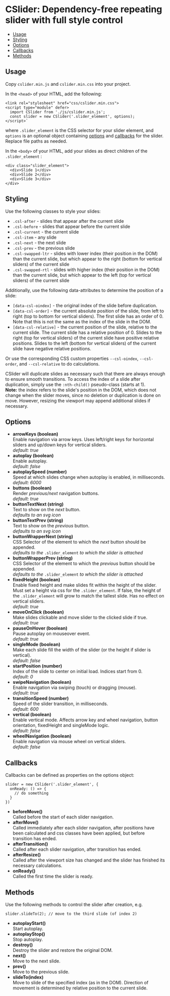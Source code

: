 # CSlider: Dependency-free repeating slider with full style control

- [Usage](#usage)
- [Styling](#styling)
- [Options](#options)
- [Callbacks](#callbacks)
- [Methods](#methods)

## Usage

Copy `cslider.min.js` and `cslider.min.css` into your project.

In the `<head>` of your HTML, add the following:

	<link rel="stylesheet" href="css/cslider.min.css">
	<script type="module" defer>
	  import CSlider from './js/cslider.min.js';
	  const slider = new CSlider('.slider_element', options);
	</script>`

where `.slider_element` is the CSS selector for your slider element, and `options` is an optional object containing [options](#options) and [callbacks](#callbacks) for the slider. Replace file paths as needed.  
  
In the `<body>` of your HTML, add your slides as direct children of the `.slider_element` :

	<div class="slider_element">
	  <div>Slide 1</div>
	  <div>Slide 2</div>
	  <div>Slide 3</div>
	</div>

## Styling

Use the following classes to style your slides:

-	`.csl-after` - slides that appear after the current slide
-	`.csl-before` - slides that appear before the current slide
-	`.csl-current` - the current slide
-	`.csl-item` - any slide
-	`.csl-next` - the next slide
-	`.csl-prev` - the previous slide
-	`.csl-swapped-ltr` - slides with lower index (their position in the DOM) than the current slide, but which appear to the right (bottom for vertical sliders) of the current slide
-	`.csl-swapped-rtl` - slides with higher index (their position in the DOM) than the current slide, but which appear to the left (top for vertical sliders) of the current slide

Additionally, use the following data-attributes to determine the position of a slide:

-	`[data-csl-oindex]` - the original index of the slide before duplication.
-	`[data-csl-order]` - the current absolute position of the slide, from left to right (top to bottom for vertical sliders). The first slide has an order of 0. Note that this is not the same as the index of the slide in the DOM.
-	`[data-csl-relative]` - the current position of the slide, relative to the current slide. The current slide has a relative position of 0. Slides to the right (top for vertical sliders) of the current slide have positive relative positions. Slides to the left (bottom for vertical sliders) of the current slide have negative relative positions.

Or use the corresponding CSS custom properties `--csl-oindex`, `--csl-order`, and `--csl-relative` to do calculations.

CSlider will duplicate slides as necessary such that there are always enough to ensure smooth transitions. To access the index of a slide after duplication, simply use the `:nth-child()` pseudo-class (starts at 1).  
**Note:** the index refers to the slide's position in the DOM, which does not change when the slider moves, since no deletion or duplication is done on move. However, resizing the viewport may append additional slides if necessary.

## Options

-	**arrowKeys (boolean)**  
	Enable navigation via arrow keys. Uses left/right keys for horizontal sliders and up/down keys for vertical sliders.  
	*default: true*
-	**autoplay (boolean)**  
	Enable autoplay.  
	*default: false*
-	**autoplaySpeed (number)**  
	Speed at which slides change when autoplay is enabled, in milliseconds.  
	*default: 6000*
-	**buttons (boolean)**  
	Render *previous/next* navigation buttons.  
	*default: true*
-	**buttonTextNext (string)**  
	Text to show on the *next* button.  
	*defaults to an svg icon*
-	**buttonTextPrev (string)**  
	Text to show on the *previous* button.  
	*defaults to an svg icon*
-	**buttonWrapperNext (string)**  
	CSS Selector of the element to which the *next* button should be appended.  
	*defaults to the* `.slider_element` *to which the slider is attached*
-	**buttonWrapperPrev (string)**  
	CSS Selector of the element to which the *previous* button should be appended.  
	*defaults to the* `.slider_element` *to which the slider is attached*
-	**fixedHeight (boolean)**  
	Enable fixed height and make slides fit within the height of the slider. Must set a height via css for the `.slider_element`. If false, the height of the `.slider_element` will grow to match the tallest slide. Has no effect on vertical sliders.  
	*default: true*
-	**moveOnClick (boolean)**  
	Make slides clickable and move slider to the clicked slide if true.  
	*default: true*
-	**pauseOnHover (boolean)**  
	Pause autoplay on mouseover event.  
	*default: true*
-	**singleMode (boolean)**  
	Make each slide fill the width of the slider (or the height if slider is vertical).  
	*default: false*
-	**startPosition (number)**  
	Index of the slide to center on initial load. Indices start from 0.  
	*default: 0*
-	**swipeNavigation (boolean)**  
	Enable navigation via swiping (touch) or dragging (mouse).  
	*default: true*
-	**transitionSpeed (number)**  
	Speed of the slider transition, in milliseconds.  
	*default: 600*
-	**vertical (boolean)**  
	Enable vertical mode. Affects arrow key and wheel navigation, button orientation, fixedHeight and singleMode logic.  
	*default: false*
-	**wheelNavigation (boolean)**  
	Enable navigation via mouse wheel on vertical sliders.  
	*default: false*

## Callbacks

Callbacks can be defined as properties on the options object:

	slider = new CSlider('.slider_element', {
	  onReady: () => {
	    // do something
	  }
	})

-	**beforeMove()**  
	Called before the start of each slider navigation.
-	**afterMove()**  
	Called immediately after each slider navigation, after positions have been calculated and css classes have been applied, but before transition has ended.
-	**afterTransition()**  
	Called after each slider navigation, after transition has ended.
-	**afterResize()**  
	Called after the viewport size has changed and the slider has finished its necessary calculations.
-	**onReady()**  
	Called the first time the slider is ready.

## Methods

Use the following methods to control the slider after creation, e.g.

	slider.slideTo(2); // move to the third slide (of index 2)

-	**autoplayStart()**  
	Start autoplay.
-	**autoplayStop()**  
	Stop autoplay.
-	**destroy()**  
	Destroy the slider and restore the original DOM.
-	**next()**  
	Move to the next slide.
-	**prev()**  
	Move to the previous slide.
-	**slideTo(index)**  
	Move to slide of the specified index (as in the DOM). Direction of movement is determined by relative position to the current slide.
